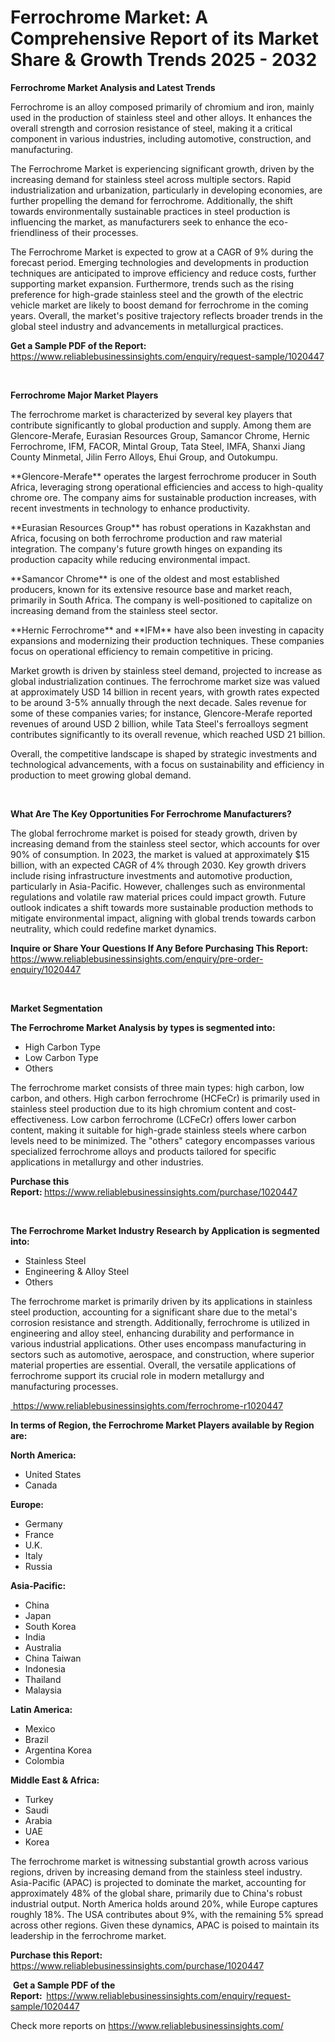 <p><h1>Ferrochrome Market: A Comprehensive Report of its Market Share & Growth Trends 2025 - 2032</h1></p><p><strong>Ferrochrome Market Analysis and Latest Trends</strong></p>
<p><p>Ferrochrome is an alloy composed primarily of chromium and iron, mainly used in the production of stainless steel and other alloys. It enhances the overall strength and corrosion resistance of steel, making it a critical component in various industries, including automotive, construction, and manufacturing.</p><p>The Ferrochrome Market is experiencing significant growth, driven by the increasing demand for stainless steel across multiple sectors. Rapid industrialization and urbanization, particularly in developing economies, are further propelling the demand for ferrochrome. Additionally, the shift towards environmentally sustainable practices in steel production is influencing the market, as manufacturers seek to enhance the eco-friendliness of their processes.</p><p>The Ferrochrome Market is expected to grow at a CAGR of 9% during the forecast period. Emerging technologies and developments in production techniques are anticipated to improve efficiency and reduce costs, further supporting market expansion. Furthermore, trends such as the rising preference for high-grade stainless steel and the growth of the electric vehicle market are likely to boost demand for ferrochrome in the coming years. Overall, the market's positive trajectory reflects broader trends in the global steel industry and advancements in metallurgical practices.</p></p>
<p><strong>Get a Sample PDF of the Report:&nbsp;</strong> <a href="https://www.reliablebusinessinsights.com/enquiry/request-sample/1020447?utm_campaign=2203&utm_medium=2&utm_source=Github&utm_content=ia&utm_term=30012025&utm_id=ferrochrome">https://www.reliablebusinessinsights.com/enquiry/request-sample/1020447</a></p>
<p>&nbsp;</p>
<p><strong>Ferrochrome Major Market Players</strong></p>
<p><p>The ferrochrome market is characterized by several key players that contribute significantly to global production and supply. Among them are Glencore-Merafe, Eurasian Resources Group, Samancor Chrome, Hernic Ferrochrome, IFM, FACOR, Mintal Group, Tata Steel, IMFA, Shanxi Jiang County Minmetal, Jilin Ferro Alloys, Ehui Group, and Outokumpu.</p><p>**Glencore-Merafe** operates the largest ferrochrome producer in South Africa, leveraging strong operational efficiencies and access to high-quality chrome ore. The company aims for sustainable production increases, with recent investments in technology to enhance productivity.</p><p>**Eurasian Resources Group** has robust operations in Kazakhstan and Africa, focusing on both ferrochrome production and raw material integration. The company's future growth hinges on expanding its production capacity while reducing environmental impact.</p><p>**Samancor Chrome** is one of the oldest and most established producers, known for its extensive resource base and market reach, primarily in South Africa. The company is well-positioned to capitalize on increasing demand from the stainless steel sector.</p><p>**Hernic Ferrochrome** and **IFM** have also been investing in capacity expansions and modernizing their production techniques. These companies focus on operational efficiency to remain competitive in pricing.</p><p>Market growth is driven by stainless steel demand, projected to increase as global industrialization continues. The ferrochrome market size was valued at approximately USD 14 billion in recent years, with growth rates expected to be around 3-5% annually through the next decade. Sales revenue for some of these companies varies; for instance, Glencore-Merafe reported revenues of around USD 2 billion, while Tata Steel's ferroalloys segment contributes significantly to its overall revenue, which reached USD 21 billion.</p><p>Overall, the competitive landscape is shaped by strategic investments and technological advancements, with a focus on sustainability and efficiency in production to meet growing global demand.</p></p>
<p>&nbsp;</p>
<p><strong>What Are The Key Opportunities For Ferrochrome Manufacturers?</strong></p>
<p><p>The global ferrochrome market is poised for steady growth, driven by increasing demand from the stainless steel sector, which accounts for over 90% of consumption. In 2023, the market is valued at approximately $15 billion, with an expected CAGR of 4% through 2030. Key growth drivers include rising infrastructure investments and automotive production, particularly in Asia-Pacific. However, challenges such as environmental regulations and volatile raw material prices could impact growth. Future outlook indicates a shift towards more sustainable production methods to mitigate environmental impact, aligning with global trends towards carbon neutrality, which could redefine market dynamics.</p></p>
<p><strong>Inquire or Share Your Questions If Any Before Purchasing This Report:</strong> <a href="https://www.reliablebusinessinsights.com/enquiry/pre-order-enquiry/1020447?utm_campaign=2203&utm_medium=2&utm_source=Github&utm_content=ia&utm_term=30012025&utm_id=ferrochrome">https://www.reliablebusinessinsights.com/enquiry/pre-order-enquiry/1020447</a></p>
<p>&nbsp;</p>
<p><strong>Market Segmentation</strong></p>
<p><strong>The Ferrochrome Market Analysis by types is segmented into:</strong></p>
<p><ul><li>High Carbon Type</li><li>Low Carbon Type</li><li>Others</li></ul></p>
<p><p>The ferrochrome market consists of three main types: high carbon, low carbon, and others. High carbon ferrochrome (HCFeCr) is primarily used in stainless steel production due to its high chromium content and cost-effectiveness. Low carbon ferrochrome (LCFeCr) offers lower carbon content, making it suitable for high-grade stainless steels where carbon levels need to be minimized. The "others" category encompasses various specialized ferrochrome alloys and products tailored for specific applications in metallurgy and other industries.</p></p>
<p><strong>Purchase this Report:&nbsp;</strong><a href="https://www.reliablebusinessinsights.com/purchase/1020447?utm_campaign=2203&utm_medium=2&utm_source=Github&utm_content=ia&utm_term=30012025&utm_id=ferrochrome">https://www.reliablebusinessinsights.com/purchase/1020447</a></p>
<p>&nbsp;</p>
<p><strong>The Ferrochrome Market Industry Research by Application is segmented into:</strong></p>
<p><ul><li>Stainless Steel</li><li>Engineering & Alloy Steel</li><li>Others</li></ul></p>
<p><p>The ferrochrome market is primarily driven by its applications in stainless steel production, accounting for a significant share due to the metal's corrosion resistance and strength. Additionally, ferrochrome is utilized in engineering and alloy steel, enhancing durability and performance in various industrial applications. Other uses encompass manufacturing in sectors such as automotive, aerospace, and construction, where superior material properties are essential. Overall, the versatile applications of ferrochrome support its crucial role in modern metallurgy and manufacturing processes.</p></p>
<p><a href="https://www.reliablebusinessinsights.com/ferrochrome-r1020447?utm_campaign=2203&utm_medium=2&utm_source=Github&utm_content=ia&utm_term=30012025&utm_id=ferrochrome">&nbsp;https://www.reliablebusinessinsights.com/ferrochrome-r1020447</a></p>
<p><strong>In terms of Region, the Ferrochrome Market Players available by Region are:</strong></p>
<p>
    <p> <strong> North America: </strong>
        <ul>
            <li>United States</li>
            <li>Canada</li>
        </ul>
        </p> 
    <p> <strong> Europe: </strong>
        <ul>
            <li>Germany</li>
            <li>France</li>
            <li>U.K.</li>
            <li>Italy</li>
            <li>Russia</li>
        </ul>
        </p> 
    <p> <strong> Asia-Pacific: </strong>
        <ul>
            <li>China</li>
            <li>Japan</li>
            <li>South Korea</li>
            <li>India</li>
            <li>Australia</li>
            <li>China Taiwan</li>
            <li>Indonesia</li>
            <li>Thailand</li>
            <li>Malaysia</li>
        </ul>
        </p> 
    <p> <strong> Latin America: </strong>
        <ul>
            <li>Mexico</li>
            <li>Brazil</li>
            <li>Argentina Korea</li>
            <li>Colombia</li>
        </ul>
        </p> 
    <p> <strong> Middle East & Africa: </strong>
        <ul>
            <li>Turkey</li>
            <li>Saudi</li>
            <li>Arabia</li>
            <li>UAE</li>
            <li>Korea</li>
        </ul>
    </p>
    </p>
<p><p>The ferrochrome market is witnessing substantial growth across various regions, driven by increasing demand from the stainless steel industry. Asia-Pacific (APAC) is projected to dominate the market, accounting for approximately 48% of the global share, primarily due to China's robust industrial output. North America holds around 20%, while Europe captures roughly 18%. The USA contributes about 9%, with the remaining 5% spread across other regions. Given these dynamics, APAC is poised to maintain its leadership in the ferrochrome market.</p></p>
<p><strong>Purchase this Report: </strong><a href="https://www.reliablebusinessinsights.com/purchase/1020447?utm_campaign=2203&utm_medium=2&utm_source=Github&utm_content=ia&utm_term=30012025&utm_id=ferrochrome">https://www.reliablebusinessinsights.com/purchase/1020447</a></p>
<p>&nbsp;<strong>Get a Sample PDF of the Report:&nbsp;&nbsp;</strong><a href="https://www.reliablebusinessinsights.com/enquiry/request-sample/1020447?utm_campaign=2203&utm_medium=2&utm_source=Github&utm_content=ia&utm_term=30012025&utm_id=ferrochrome">https://www.reliablebusinessinsights.com/enquiry/request-sample/1020447</a></p>
<p><strong></strong></p>
<p>Check more reports on <a href="https://www.reliablebusinessinsights.com/?utm_campaign=2203&utm_medium=2&utm_source=Github&utm_content=ia&utm_term=30012025&utm_id=ferrochrome">https://www.reliablebusinessinsights.com/</a></p>